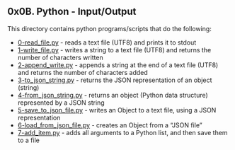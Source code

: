 ## 0x0B. Python - Input/Output
This directory contains python programs/scripts that do the following:
- [0-read_file.py](0-read_file.py) - reads a text file (UTF8) and prints it to stdout
- [1-write_file.py](1-write_file.py) - writes a string to a text file (UTF8) and returns the number of characters written
- [2-append_write.py](2-append_write.py) - appends a string at the end of a text file (UTF8) and returns the number of characters added
- [3-to_json_string.py](3-to_json_string.py) - returns the JSON representation of an object (string)
- [4-from_json_string.py](4-from_json_string.py) - returns an object (Python data structure) represented by a JSON string
- [5-save_to_json_file.py](5-save_to_json_file.py) - writes an Object to a text file, using a JSON representation
- [6-load_from_json_file.py](6-load_from_json_file.py) - creates an Object from a “JSON file”
- [7-add_item.py](7-add_item.py) - adds all arguments to a Python list, and then save them to a file